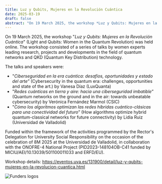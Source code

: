 ```yaml
---
title: Luz y Qubits, Mujeres en la Revolución Cuántica
date: 2025-03-19
draft: false
abstract: "On 19 March 2025, the workshop *Luz y Qubits: Mujeres en la Revolución Cuántica* (Light and Qubits: Women in the Quantum Revolution) was held online. The workshop consisted of a series of talks by women experts leading research, projects and developments in the field of quantum networks and QKD (Quantum Key Distribution) technology."
---
```


On 19 March 2025, the workshop "*Luz y Qubits: Mujeres en la Revolución Cuántica*" (Light and Qubits: Women in the Quantum Revolution) was held online. The workshop consisted of a series of talks by women experts leading research, projects and developments in the field of quantum networks and QKD (Quantum Key Distribution) technology.

The talks and speakers were:
- "*Ciberseguridad en la era cuántica: desafíos, oportunidades y estado del arte*” (Cybersecurity in the quantum era: challenges, opportunities and state of the art.) by Vanesa Díaz (LuxQuanta)
- "*Redes cuánticas en tierra y aire: hacia una ciberseguridad imbatible*” (Quantum networks on the ground and in the air: towards unbeatable cybersecurity) by Verónica Fernández Marmol (CSIC)
- "*Cómo los algoritmos optimizan las redes híbridas cuántico-clásicas para una conectividad del futuro*” (How algorithms optimize hybrid quantum-classical networks for future connectivity) by Lidia Ruiz (Universidad de Valladolid)

Funded within the framework of the activities programmed by the Rector's Delegation for University Social Responsibility on the occasion of the celebration of 8M 2025 at the Universidad de Valladolid, in collaboration with the ONOFRE-4 National Project (PID2023-148104OB-C41 funded by MICIU/AEI/10.13039/501100011033 and ERFD/EU).

Workshop details: https://eventos.uva.es/131900/detail/luz-y-qubits-mujeres-en-la-revolucion-cuantica.html

![Funders logos](https://eventos.uva.es/getFiles/hash/ZxYTN2YDM2YTY2EjMhZWOlJ2M5gzYyYmNcDMiBDNhFm:N1pVSHlCWGZZRy9EUGhvWkFSMU9OaTA3SnZ6bktHNFdKdzFsWGllcEt1aEdKbTEycXRMazBmdUJpYTVoSS9aMWM0ak0rMHBZTHhDNXhzZWxEb0hRL212SjRMOHBHWDQ1Snc5ejY0NUJydG4vVm8yYy9QTkRqVUpBK0orU3FvUDhJVVFHVmFOZW1ycmU5R3Z3enpudkxrejFza0FwSHROTzRTYUsyRXE5S1Y4NCtFc2FsakZIdXZIVmNwWmgxTGtQ)

<!--more-->
